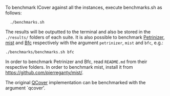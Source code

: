 To benchmark ICover against all the instances, execute benchmarks.sh as follows:

```
  ./benchmarks.sh
```

The results will be outputted to the terminal and also be stored in the `./results/` folders of each suite. It is also possible to benchmark [Petrinizer](https://github.com/cryptica/pnerf), [mist](http://www.cprover.org/bfc/) and [Bfc](http://www.cprover.org/bfc/) respectively with the argument `petrinizer`, `mist` and `bfc`, e.g.:

```
./benchmarks/benchmarks.sh bfc
```

In order to benchmark Petrinizer and Bfc, read `README.md` from their respective folders. In order to benchmark mist, install it from https://github.com/pierreganty/mist/.

The original [QCover](https://github.com/blondimi/qcover) implementation can be benchmarked with the argument `qcover'.
